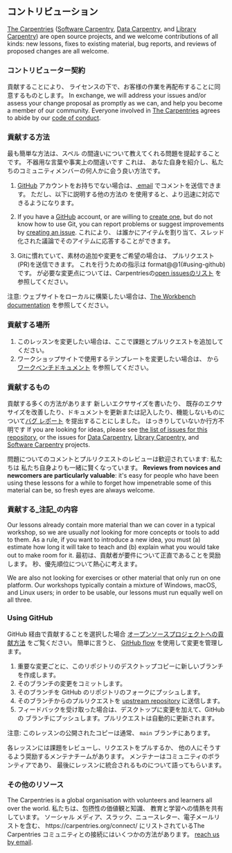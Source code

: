 ## コントリビューション

[The Carpentries][cp-site] ([Software Carpentry][swc-site], [Data
Carpentry][dc-site], and [Library Carpentry][lc-site]) are open source
projects, and we welcome contributions of all kinds: new lessons, fixes to
existing material, bug reports, and reviews of proposed changes are all
welcome.

### コントリビューター契約

貢献することにより、
ライセンスの下で、お客様の作業を再配布することに同意するものとします。 In exchange, we will address your issues and/or assess
your change proposal as promptly as we can, and help you become a member of our
community. Everyone involved in [The Carpentries][cp-site] agrees to abide by
our [code of conduct](CODE_OF_CONDUCT.md).

### 貢献する方法

最も簡単な方法は、スペル
の間違いについて教えてくれる問題を提起することです。 不器用な言葉や事実上の間違いです これは、
あなた自身を紹介し、私たちのコミュニティメンバーの何人かに会う良い方法です。

1. [GitHub][github] アカウントをお持ちでない場合は、[
   email][contact] でコメントを送信できます。 ただし、以下に説明する他の方法の
   を使用すると、より迅速に対応できるようになります。

2. If you have a [GitHub][github] account, or are willing to [create
   one][github-join], but do not know how to use Git, you can report problems
   or suggest improvements by [creating an issue][repo-issues]. これにより、
   は誰かにアイテムを割り当て、スレッド化された議論でそのアイテムに応答することができます。

3. Gitに慣れていて、素材の追加や変更をご希望の場合は、
   プルリクエスト(PR)を送信できます。 これを行うための指示は
   format@@1(#using-github) です。
   が必要な変更点については、Carpentriesの[open issuesのリスト][issues] を参照してください。

注意: ウェブサイトをローカルに構築したい場合は、[The Workbench
documentation][template-doc] を参照してください。

### 貢献する場所

1. このレッスンを変更したい場合は、ここで課題とプルリクエストを追加してください。
2. ワークショップサイトで使用するテンプレートを変更したい場合は、
   から [ワークベンチドキュメント][template-doc] を参照してください。

### 貢献するもの

貢献する多くの方法があります 新しいエクササイズを書いたり、
既存のエクササイズを改善したり、ドキュメントを更新または記入したり、機能しないものについて[バグ
レポート][issues] を提出することにしました。 はっきりしていないか行方不明です
If you are looking for ideas, please see [the list of issues for this
repository][repo-issues], or the issues for [Data Carpentry][dc-issues],
[Library Carpentry][lc-issues], and [Software Carpentry][swc-issues] projects.

問題についてのコメントとプルリクエストのレビューは歓迎されています: 私たちは
私たち自身よりも一緒に賢くなっています。 **Reviews from novices and newcomers
are particularly valuable**: it's easy for people who have been using these
lessons for a while to forget how impenetrable some of this material can be, so
fresh eyes are always welcome.

### 貢献する_注記_の内容

Our lessons already contain more material than we can cover in a typical
workshop, so we are usually _not_ looking for more concepts or tools to add to
them. As a rule, if you want to introduce a new idea, you must (a) estimate how
long it will take to teach and (b) explain what you would take out to make room
for it. 最初は、貢献者が要件について正直であることを奨励します。
秒、優先順位について熱心に考えます。

We are also not looking for exercises or other material that only run on one
platform. Our workshops typically contain a mixture of Windows, macOS, and
Linux users; in order to be usable, our lessons must run equally well on all
three.

### Using GitHub

GitHub 経由で貢献することを選択した場合 [
オープンソースプロジェクトへの貢献方法][how-contribute] をご覧ください。 簡単に言うと、
[GitHub flow][github-flow] を使用して変更を管理します。

1. 重要な変更ごとに、このリポジトリのデスクトップコピーに新しいブランチを作成します。
2. そのブランチの変更をコミットします。
3. そのブランチを GitHub のリポジトリのフォークにプッシュします。
4. そのブランチからのプルリクエストを [upstream repository][repo] に送信します。
5. フィードバックを受け取った場合は、デスクトップに変更を加えて、GitHub の
   ブランチにプッシュします。プルリクエストは自動的に更新されます。

注意: このレッスンの公開されたコピーは通常、 `main` ブランチにあります。

各レッスンには課題をレビューし、リクエストをプルするか、
他の人にそうするよう奨励するメンテナチームがあります。 メンテナーはコミュニティのボランティアであり、
最後にレッスンに統合されるものについて語ってもらいます。

### その他のリソース

The Carpentries is a global organisation with volunteers and learners all over
the world. 私たちは、包摂性の価値観と知識、
教育と学習への情熱を共有しています。 ソーシャル
メディア、スラック、ニュースレター、電子メールリストを含む、 https\://carpentries.org/connect/ にリストされているThe Carpentries
コミュニティとの接続にはいくつかの方法があります。 [reach us by
email][contact].

[repo]: https://github.com/swcarpentry/python-novice-gapminder

[repo-issues]: https://github.com/swcarpentry/python-novice-gapminder/issues

[contact]: mailto:team@carpentries.org

[cp-site]: https://carpentries.org/

[dc-issues]: https://github.com/issues?q=user%3Adatacarpentry

[dc-lessons]: https://datacarpentry.org/lessons/

[dc-site]: https://datacarpentry.org/

[discuss-list]: https://lists.software-carpentry.org/listinfo/discussion

[github]: https://github.com

[github-flow]: https://guides.github.com/introduction/flow/

[github-join]: https://github.com/join

[how-contribute]: https://egghead.io/courses/how-to-contribute-to-an-open-source-project-on-github

[issues]: https://carpentries.org/help-wanted-issues/

[lc-issues]: https://github.com/issues?q=user%3ALibraryCarpentry

[swc-issues]: https://github.com/issues?q=user%3Aswcarpentry

[swc-lessons]: https://software-carpentry.org/lessons/

[swc-site]: https://software-carpentry.org/

[lc-site]: https://librarycarpentry.org/

[template-doc]: https://cupentries.github.io/workbench/

